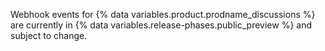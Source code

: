 Webhook events for {% data variables.product.prodname_discussions %} are currently in {% data variables.release-phases.public_preview %} and subject to change.
